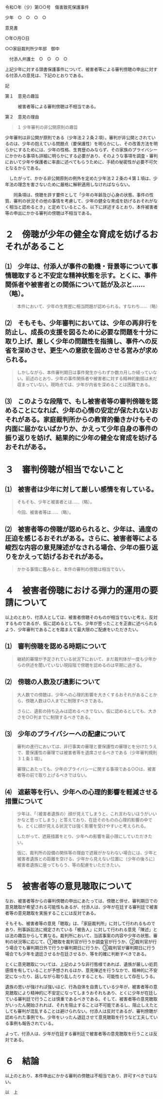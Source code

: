令和○年（少）第○○号　傷害致死保護事件

少年　○　○　○　○

意見書

○年○月○日

○○家庭裁判所少年部　御中

　付添人弁護士　○　○　○　○

上記少年に対する頭書保護事件について、被害者等による審判傍聴の申出に対する付添人の意見は、下記のとおりである。

記

第１　意見の趣旨

　　　被害者等による審判傍聴は不相当である。

第２　意見の理由

> １ 少年審判の非公開原則の趣旨

少年審判は非公開が原則である（少年法２２条２項）。審判が非公開とされているのは、少年の抱えている問題点（要保護性）を明らかにし、その改善方法を明らかにするためには、少年の性格、生育歴のみならず、その家族のプライバシーにかかわる事項も詳細に明らかにする必要があり、そのような事項を調査・審判において少年や保護者に率直に述べてもらうために、手続の秘密性が必要不可欠となるからである。

　したがって、かかる非公開原則の例外を定めた少年法２２条の４第１項は、少年法の理念を害さないために厳格に解釈適用しなければならない。

　　同条項は、傍聴を許す要件として「少年の年齢及び心身の状態、事件の性質、審判の状況その他の事情を考慮して、少年の健全な育成を妨げるおそれがなく相当と認めるとき」と定めているところ、以下に詳述するとおり、本件被害者等の申出にかかる審判の傍聴は不相当である。

# ２　傍聴が少年の健全な育成を妨げるおそれがあること

## ⑴　少年は、付添人が事件の動機・背景等について事情聴取すると不安定な精神状態を示す。とくに、事件関係者や被害者との関係について話が及ぶと......（略）。

> 本件において、少年の生育歴に相当問題が認められる。すなわち......（略）

## ⑵　そもそも、少年審判においては、少年の再非行を防止し、成長の支援を図るために必要な問題を十分に取り上げ、厳しく少年の問題性を指摘し、事件への反省を深めさせ、更生への意欲を固めさせる営みが求められる。

> しかしながら、本件審判期日は事件発生からわずか数カ月しか経っていない。前述のとおり、少年の事件関係者や被害者に対する精神的動揺は未だ収まっていない。現時点では、少年が内省を深めることは困難である。

## ⑶　このような段階で、もし被害者等の審判傍聴を認めることになれば、少年の心情の安定が保たれないおそれがある。家庭裁判所からの教育的働きかけもその内面に届かないばかりか、かえって少年自身の事件の振り返りを妨げ、結果的に少年の健全な育成を妨げるおそれがある。

# ３　審判傍聴が相当でないこと

## ⑴　被害者は少年に対して厳しい感情を有している。

> そもそも、少年と被害者とは......（略）。
>
> 今回、被害者等は......（略）。

## ⑵　被害者等の傍聴が認められると、少年は、過度の圧迫を感じるおそれがある。さらに、被害者等による峻烈な内容の意見陳述がなされる場合、少年の振り返りをかえって妨げるおそれがある。

> かかる事情に鑑みると、本件の審判の傍聴は相当でない。

# ４　被害者傍聴における弾力的運用の要請について

以上のとおり、付添人としては、被害者傍聴そのものが相当でないと考え、反対するものであるが、仮に認めるとしても、少年が思ったことを正直に述べられるよう、少年審判であることを踏まえて最大限のご配慮をいただきたい。

## ⑴　審判傍聴を認める時期について

> 継続的審理が予定されている状況下において、まだ裁判体が一度も少年からの供述を聞いていない現段階で傍聴を認めるのは早期に過ぎる。

## ⑵　傍聴の人数及び遺影について

> 大人数での傍聴は、少年への心理的影響を大きくするおそれがあることから、傍聴人数は○人までに制限すべきである。
>
> さらに、遺影の持ち込みは認めるべきでない。仮に認めるとしても、大きさを○○判までに制限するべきである。

## ⑶　少年のプライバシーへの配慮について

> 審判の進行においては、非行事実の審理と要保護性の審理とを分けたうえで、要保護性の審理では被害者等を退席させるべきである（少年審判規則３１条１項）。
>
> 審理にあたっても、少年のプライバシーに関する事項である○○は、被害者等の前で取り上げるべきではない。

## ⑷　遮蔽等を行い、少年への心理的影響を軽減させる措置について

> 少年は、「（被害者遺族の）顔が見えてしまうと、これ言わないほうがいいかなと思ってしまう」と答えており、在廷そのものの心理的影響の中でも、とくに顔が見える状況では強く影響を受けやすいと考えられる。
>
> したがって、遮蔽措置をとり、少年への影響を最小限にしていただきたい。
>
> 仮に、裁判所の設備の関係等の理由で遮蔽がかなわない場合には、少年と被害者遺族との距離を空ける、少年から見えない位置に（少年の後ろに）被害者遺族に座ってもらう、等の配慮をいただきたい。

# ５　被害者等の意見聴取について

なお、被害者等からの審判傍聴の申出にあたっては、傍聴と併せ、審判期日での意見聴取が希望される可能性もあるが、付添人は、少年が在廷する審判廷で被害者等の意見聴取を実施することには反対である。

そもそも、被害者等の意見「聴取」は、「家庭裁判所」に対して行われるものであり、刑事訴訟法に規定されている「被告人」に対して行われる意見「陳述」とは法の趣旨からして異なる。裁判所において、当該事案の内容や少年の状態、審判の状況等に応じて、①聴取を裁判官が行うか調査官が行うか、②裁判官が行う場合でも審判期日外で行うか審判期日に行うか、③裁判官が審判期日に行う場合でも少年を退廷させるか在廷させるか、等を的確に判断すべきである。

とくに意見聴取については、上記のような非行態様であれば、遺族が厳しい処罰感情を有していることが予想されるほか、意見陳述を行うなかで、精神的に不安定になったり、話しながら取り乱したりすることも、可能性として存在しうる。

遺族の思いが強ければ強いほど、行為自体を自責している少年が、被害者等の意見聴取により精神的に不安定になってしまうおそれもあり、とくに少年が在廷している審判廷で行うことは慎重であるべきである。そして、被害者等の意見聴取がいったん開始されれば、それを阻止することは不可能であるし、阻止しえたとしても審判が混乱することは避けられない。付添人は反対であるが、審判傍聴が認められた事例でも、少年をいったん退廷させて意見聴取を行うなど工夫している事例も報告されている。

よって、付添人は、少年が在廷する審判廷で被害者等の意見聴取を行うことは反対である。

# ６　結論

以上のとおり、本件申出にかかる審判の傍聴は不相当であり、許可すべきではない。

以　上
